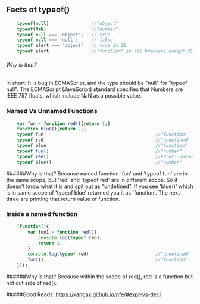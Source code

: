 ## Facts of typeof()
```js
    typeof(null)				//"object"			
    typeof(NaN)					//"number"
    typeof null === 'object';	// true
    typeof null === 'null';		// false
   	typeof alert === 'object'	// true in IE
   	typeof alert				//"function" in all browsers except IE
```
###### Why is that?
In short: It is bug in ECMAScript, and the type should be "null" for "typeof null".
The ECMAScript (JavaScript) standard specifies that Numbers are IEEE 757 floats, which include NaN as a possible value.


### Named Vs Unnamed Functions
```js
	var fun = function red(){return 1;}
	function blue(){return 2;}
	typeof fun											//"function"
	typeof red											//"undefined"
	typeof blue 										//"function"
	typeof fun()										//"number"
	typeof red()										//Error: Uncaught ReferenceError: red is not defined(…)
	typeof blue()										//"number"
```
######Why is that?
Because named function 'fun' and 'typeof fun' are in the same scope, but 'red' and 'typeof red' are in different scope. So it doesn't know what it is and spit out as "undefined". If you see 'blue()' which is in same scope of 'typeof blue' returned you it as 'function'. The next three are printing that return value of function.


### Inside a named function
```js
	(function(){
		var fun1 = function red(){
			console.log(typeof red);
			return 1;
		}
		console.log(typeof red);						//"undefined"
		fun1();											//"function"
	})();
```
######Why is that?
Because within the scope of red(), red is a function but not out side of red().

#####Good Reads:
https://kangax.github.io/nfe/#expr-vs-decl